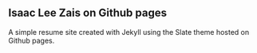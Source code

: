 ## Isaac Lee Zais on Github pages

A simple resume site created with Jekyll using the Slate theme hosted on Github pages.
